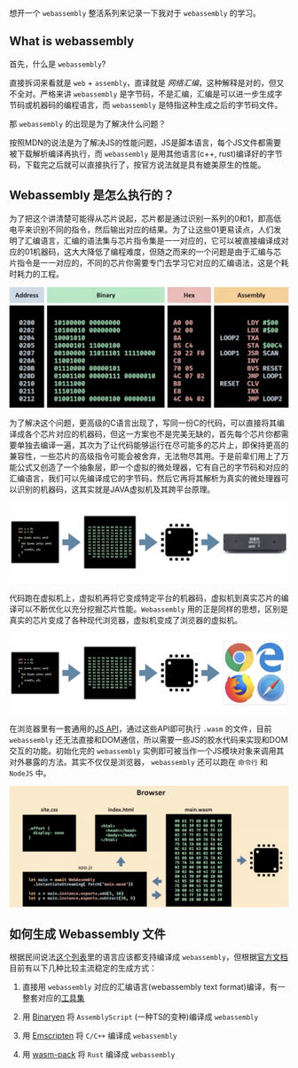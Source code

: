 想开一个 `webassembly` 整活系列来记录一下我对于 `webassembly` 的学习。

## What is webassembly

首先，什么是 `webassembly`? 

直接拆词来看就是 `web` + `assembly`，直译就是 *网络汇编*，这种解释是对的，但又不全对。严格来讲 `webassembly` 是字节码，不是汇编，汇编是可以进一步生成字节码或机器码的编程语言，而 `webassembly` 是特指这种生成之后的字节码文件。

那 `webassembly` 的出现是为了解决什么问题？

按照MDN的说法是为了解决JS的性能问题，JS是脚本语言，每个JS文件都需要被下载解析编译再执行，而 `webassembly` 是用其他语言(c++, rust)编译好的字节码，下载完之后就可以直接执行了，按官方说法就是具有媲美原生的性能。

## Webassembly 是怎么执行的？

为了把这个讲清楚可能得从芯片说起，芯片都是通过识别一系列的0和1，即高低电平来识别不同的指令，然后输出对应的结果。为了让这些01更易读点，人们发明了汇编语言，汇编的语法集与芯片指令集是一一对应的，它可以被直接编译成对应的01机器码，这大大降低了编程难度，但随之而来的一个问题是由于汇编与芯片指令是一一对应的，不同的芯片你需要专门去学习它对应的汇编语法，这是个耗时耗力的工程。

![机器码和汇编的关系](/blog/2021/关于Webassembly/1.png)

为了解决这个问题，更高级的C语言出现了，写同一份C的代码，可以直接将其编译成各个芯片对应的机器码，但这一方案也不是完美无缺的，首先每个芯片你都需要单独去编译一遍，其次为了让代码能够运行在尽可能多的芯片上，即保持更高的兼容性，一些芯片的高级指令可能会被舍弃，无法物尽其用。于是前辈们用上了万能公式又创造了一个抽象层，即一个虚拟的微处理器，它有自己的字节码和对应的汇编语言，我们可以先编译成它的字节码，然后它再将其解析为真实的微处理器可以识别的机器码，这其实就是JAVA虚拟机及其跨平台原理。

![虚拟机原理](/blog/2021/关于Webassembly/2.png)

代码跑在虚拟机上，虚拟机再将它变成特定平台的机器码，虚拟机到真实芯片的编译可以不断优化以充分挖掘芯片性能。`Webassembly` 用的正是同样的思想，区别是真实的芯片变成了各种现代浏览器，虚拟机变成了浏览器的虚拟机。

![webassembly原理](/blog/2021/关于Webassembly/3.png)

在浏览器里有一套通用的[JS API](https://webassembly.org/getting-started/js-api/)，通过这些API即可执行 `.wasm` 的文件，目前 `webassembly` 还无法直接和DOM通信，所以需要一些JS的胶水代码来实现和DOM交互的功能。初始化完的 `webassembly` 实例即可被当作一个JS模块对象来调用其对外暴露的方法。其实不仅仅是浏览器， `webassembly` 还可以跑在 `命令行` 和 `NodeJS` 中。

![浏览器和webassembly](/blog/2021/关于Webassembly/4.png)

## 如何生成 Webassembly 文件

根据民间说法[这个列表](https://github.com/appcypher/awesome-wasm-langs)里的语言应该都支持编译成 `webassembly`，但根据[官方文档](https://developer.mozilla.org/en-US/docs/WebAssembly/Concepts)目前有以下几种比较主流稳定的生成方式：

1. 直接用 `webassembly` 对应的汇编语言(webassembly text format)编译，有一整套对应的[工具集](https://github.com/WebAssembly/wabt)

2. 用 [Binaryen](https://github.com/WebAssembly/binaryen) 将 `AssemblyScript` (一种TS的变种)编译成  `webassembly` 

3. 用 [Emscripten](https://emscripten.org/) 将 `C/C++` 编译成 `webassembly`

4. 用 [wasm-pack](https://github.com/rustwasm/wasm-pack) 将 `Rust` 编译成 `webassembly`

